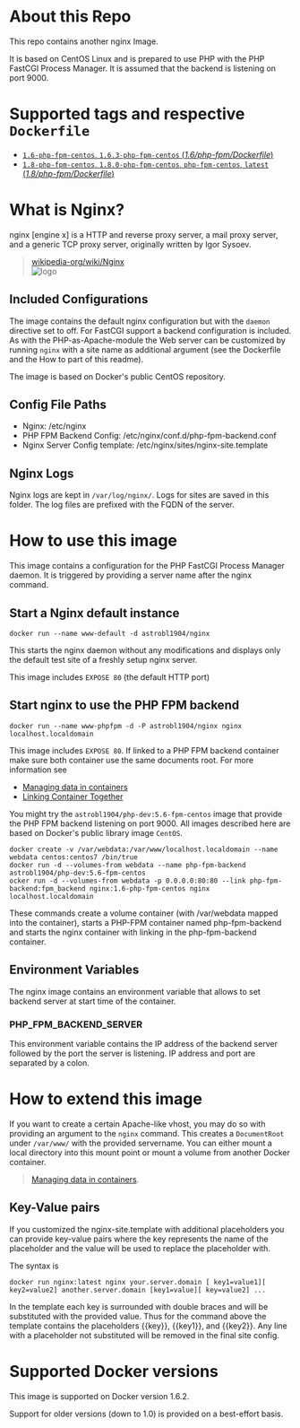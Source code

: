 # About this Repo

This repo contains another nginx Image.

It is based on CentOS Linux and is prepared to use PHP with the PHP FastCGI Process Manager. It is assumed that the backend is listening on port 9000.

# Supported tags and respective `Dockerfile`

- [`1.6-php-fpm-centos`, `1.6.3-php-fpm-centos` (*1.6/php-fpm/Dockerfile*)](https://github.com/astrobl1904/docker-library/tree/master/nginx/1.6/php-fpm/Dockerfile)
- [`1.8-php-fpm-centos`, `1.8.0-php-fpm-centos`, `php-fpm-centos`, `latest` (*1.8/php-fpm/Dockerfile*)](https://github.com/astrobl1904/docker-library/tree/master/nginx/1.8/php-fpm/Dockerfile)

# What is Nginx?

nginx [engine x] is a HTTP and reverse proxy server, a mail proxy server, and a generic TCP proxy server, originally written by Igor Sysoev.

> [wikipedia-org/wiki/Nginx](https://en.wikipedia.org/wiki/Nginx)  
![logo](http://nginx.org/nginx.png)

## Included Configurations

The image contains the default nginx configuration but with the `daemon` directive set to off. For FastCGI support a backend configuration is included. As with the PHP-as-Apache-module the Web server can be customized by running `nginx` with a site name as additional argument (see the Dockerfile and the How to part of this readme).

The image is based on Docker's public CentOS repository.


## Config File Paths

- Nginx: /etc/nginx
- PHP FPM Backend Config: /etc/nginx/conf.d/php-fpm-backend.conf
- Nginx Server Config template: /etc/nginx/sites/nginx-site.template

## Nginx Logs

Nginx logs are kept in `/var/log/nginx/`. Logs for sites are saved in this 
folder. The log files are prefixed with the FQDN of the server.

# How to use this image

This image contains a configuration for the PHP FastCGI Process Manager daemon. It is triggered by providing a server name after the nginx command.

## Start a Nginx default instance

    docker run --name www-default -d astrobl1904/nginx

This starts the nginx daemon without any modifications and displays only the default 
test site of a freshly setup nginx server.

This image includes `EXPOSE 80` (the default HTTP port)

## Start nginx to use the PHP FPM backend

    docker run --name www-phpfpm -d -P astrobl1904/nginx nginx localhost.localdomain

This image includes `EXPOSE 80`. If linked to a PHP FPM backend container make sure both container use the same documents root. For more information see

- [Managing data in containers](https://docs.docker.com/userguide/dockervolumes/#volume)
- [Linking Container Together](https://docs.docker.com/userguide/dockerlinks/)

You might try the `astrobl1904/php-dev:5.6-fpm-centos` image that provide the PHP FPM backend listening on port 9000. All images described here are based on Docker's public library image `CentOS`.

    docker create -v /var/webdata:/var/www/localhost.localdomain --name webdata centos:centos7 /bin/true
    docker run -d --volumes-from webdata --name php-fpm-backend astrobl1904/php-dev:5.6-fpm-centos
    ocker run -d --volumes-from webdata -p 0.0.0.0:80:80 --link php-fpm-backend:fpm_backend nginx:1.6-php-fpm-centos nginx localhost.localdomain

These commands create a volume container (with /var/webdata mapped into the container), starts a PHP-FPM container named php-fpm-backend and starts the nginx container with linking in the php-fpm-backend container.

## Environment Variables

The nginx image contains an environment variable that allows to set backend server at start time of the container.

### PHP\_FPM\_BACKEND\_SERVER

This environment variable contains the IP address of the backend server followed by the port the server is listening. IP address and port are separated by a colon.


# How to extend this image

If you want to create a certain Apache-like vhost, you may do so with providing an argument to the `nginx` command. This creates a `DocumentRoot` under `/var/www/` with the provided servername. You can either mount a local directory into this mount point or mount a volume from another Docker container.
> [Managing data in containers](https://docs.docker.com/userguide/dockervolumes/#volume).

## Key-Value pairs ##

If you customized the nginx-site.template with additional placeholders you can provide key-value pairs where the key represents the name of the placeholder and the value will be used to replace the placeholder with.

The syntax is

```
docker run nginx:latest nginx your.server.domain [ key1=value1][ key2=value2] another.server.domain [key1=value][ key=value2] ...
```

In the template each key is surrounded with double braces and will be substituted with the provided value. Thus for the command above the template contains the placeholders {{key}}, {{key1}}, and {{key2}}. Any line with  a placeholder not substituted will be removed in the final site config.

# Supported Docker versions

This image is supported on Docker version 1.6.2.

Support for older versions (down to 1.0) is provided on a best-effort basis.


